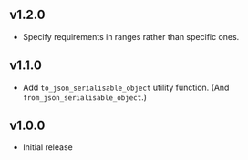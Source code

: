 ## <Unreleased latest version>


## v1.2.0

- Specify requirements in ranges rather than specific ones.


## v1.1.0

- Add `to_json_serialisable_object` utility function.
  (And `from_json_serialisable_object`.)


## v1.0.0

- Initial release
